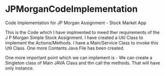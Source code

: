 # JPMorganCodeImplementation
Code Implementation for JP Morgan Assignment - Stock Market App

This is the Code which I have implmented to meed ther requirements of the J P Morgan Simple Stock Assignment.
I have created a Util Class to implement the Actions/Methods.
I have a Main/Service Class to invoke this Util Class.
One more Contants Java File has been created.

One more important point which we can implement is  - We can create a Singleton class of Main JAVA Class and thn call the methods.
That will have only instance.
